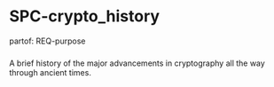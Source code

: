 # SPC-crypto_history
partof: REQ-purpose
###

A brief history of the major advancements
in cryptography all the way through ancient times.
